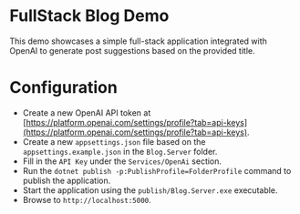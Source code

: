 # FullStack Blog Demo

This demo showcases a simple full-stack application integrated with OpenAI to generate post suggestions based on the provided title.

# Configuration

- Create a new OpenAI API token at [https://platform.openai.com/settings/profile?tab=api-keys](https://platform.openai.com/settings/profile?tab=api-keys).
- Create a new `appsettings.json` file based on the `appsettings.example.json` in the `Blog.Server` folder.
- Fill in the `API Key` under the `Services/OpenAi` section.
- Run the `dotnet publish -p:PublishProfile=FolderProfile` command to publish the application.
- Start the application using the `publish/Blog.Server.exe` executable.
- Browse to `http://localhost:5000`. 